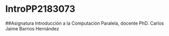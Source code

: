 # IntroPP2183073
##Asignatura Introducción a la Computación Paralela, docente PhD. Carlos Jaime Barrios Hernández 
